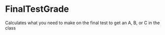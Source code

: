 FinalTestGrade
==============

Calculates what you need to make on the final test to get an A, B, or C in the class
